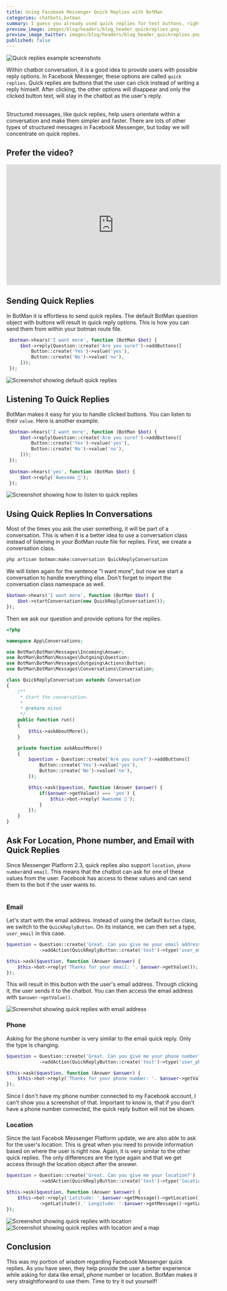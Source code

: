 ```yaml
---
title: Using Facebook Messenger Quick Replies with BotMan
categories: chatbots,botman
summary: I guess you already used quick replies for text buttons, right? But did you know that you can ask the user for email, phone number, and current location? It is time to give you a refresh of Facebook Messenger quick replies and how they work in the BotMan chatbot framework.
preview_image: images/blog/headers/blog_header_quickreplies.png
preview_image_twitter: images/blog/headers/blog_header_quickreplies.png
published: false
---
```


<img class="blogimage" alt="Quick replies example screenshots" src="/images/blog/headers/blog_header_quickreplies.png" />

Within chatbot conversation, it is a good idea to provide users with possible reply options. In Facebook Messenger, these options are called `quick replies`. Quick replies are buttons that the user can click instead of writing a reply himself. After clicking, the other options will disappear and only the clicked button text, will stay in the chatbot as the user's reply.<br /><br />

Structured messages, like quick replies, help users orientate within a conversation and make them simpler and faster. There are lots of other types of structured messages in Facebook Messenger, but today we will concentrate on quick replies.

## Prefer the video?

<div class="embed-container">
<iframe width="560" height="315" src="https://www.youtube.com/embed/tSnoNWUoirI?rel=0&amp;showinfo=0" frameborder="0" allow="autoplay; encrypted-media" allowfullscreen></iframe>
</div>

## Sending Quick Replies

In BotMan it is effortless to send quick replies. The default BotMan question object with buttons will result in quick reply options. This is how you can send them from within your botman route file.

```php
 $botman->hears('I want more', function (BotMan $bot) {
     $bot->reply(Question::create('Are you sure?')->addButtons([
         Button::create('Yes')->value('yes'),
         Button::create('No')->value('no'),
     ]));
 });
```

<img class="blogimage" alt="Screenshot showing default quick replies" src="/images/blog/quickreplies_default.png" />

## Listening To Quick Replies

BotMan makes it easy for you to handle clicked buttons. You can listen to their `value`. Here is another example.

```php
 $botman->hears('I want more', function (BotMan $bot) {
     $bot->reply(Question::create('Are you sure?')->addButtons([
         Button::create('Yes')->value('yes'),
         Button::create('No')->value('no'),
     ]));
 });
 
 $botman->hears('yes', function (BotMan $bot) {
     $bot->reply('Awesome 🤘');
 });
```

<img class="blogimage" alt="Screenshot showing how to listen to quick replies" src="/images/blog/quickreplies_listen.png" />

## Using Quick Replies In Conversations

Most of the times you ask the user something, it will be part of a conversation. This is when it is a better idea to use a conversation class instead of listening in your BotMan route file for replies. First, we create a conversation class.

```bash
php artisan botman:make:conversation QuickReplyConversation
```

We will listen again for the sentence "I want more", but now we start a conversation to handle everything else. Don't forget to import the conversation class namespace as well.

```php
$botman->hears('I want more', function (BotMan $bot) {
    $bot->startConversation(new QuickReplyConversation());
});
```

Then we ask our question and provide options for the replies.

```php
<?php

namespace App\Conversations;

use BotMan\BotMan\Messages\Incoming\Answer;
use BotMan\BotMan\Messages\Outgoing\Question;
use BotMan\BotMan\Messages\Outgoing\Actions\Button;
use BotMan\BotMan\Messages\Conversations\Conversation;

class QuickReplyConversation extends Conversation
{
    /**
     * Start the conversation.
     *
     * @return mixed
     */
    public function run()
    {
        $this->askAboutMore();
    }

    private function askAboutMore()
    {
        $question = Question::create('Are you sure?')->addButtons([
            Button::create('Yes')->value('yes'),
            Button::create('No')->value('no'),
        ]);

        $this->ask($question, function (Answer $answer) {
            if($answer->getValue() === 'yes') {
                $this->bot->reply('Awesome 🤘');
            }
        });
    }
}
```

## Ask For Location, Phone number, and Email with Quick Replies

Since Messenger Platform 2.3, quick replies also support `location`, `phone number`and `email`. This means that the chatbot can ask for one of these values from the user. Facebook has access to these values and can send them to the bot if the user wants to.
<br /><br />
### Email
Let's start with the email address. Instead of using the default `Button` class, we switch to the `QuickReplyButton`. On its instance, we can then set a type, `user_email` in this case.
```php
$question = Question::create('Great. Can you give me your email address?')
            ->addAction(QuickReplyButton::create('test')->type('user_email'));

$this->ask($question, function (Answer $answer) {
    $this->bot->reply('Thanks for your email: '. $answer->getValue());
});
```

This will result in this button with the user's email address. Through clicking it, the user sends it to the chatbot. You can then access the email address with `$answer->getValue()`.

<img class="blogimage" alt="Screenshot showing quick replies with email address" src="/images/blog/quickreplies_email.png" />

### Phone

Asking for the phone number is very similar to the email quick reply. Only the type is changing.

```php
$question = Question::create('Great. Can you give me your phone number?')
            ->addAction(QuickReplyButton::create('test')->type('user_phone_number'));

$this->ask($question, function (Answer $answer) {
    $this->bot->reply('Thanks for your phone number: '. $answer->getValue());
});
```

Since I don't have my phone number connected to my Facebook account, I can't show you a screenshot of that. Important to know is, that if you don't have a phone number connected, the quick reply button will not be shown.

### Location

Since the last Facebok Messenger Platform update, we are also able to ask for the user's location. This is great when you need to provide information based on where the user is right now. Again, it is very similar to the other quick replies. The only differences are the type again and that we get access through the location object after the answer.

```php
$question = Question::create('Great. Can you give me your location?')
            ->addAction(QuickReplyButton::create('test')->type('location'));

$this->ask($question, function (Answer $answer) {
    $this->bot->reply('Latitude: '.$answer->getMessage()->getLocation()
            ->getLatitude().' Longitude: '.$answer->getMessage()->getLocation()->getLongitude());
});
```

<img class="blogimage" alt="Screenshot showing quick replies with location" src="/images/blog/quickreplies_location.png" />

<img class="blogimage" alt="Screenshot showing quick replies with location and a map" src="/images/blog/quickreplies_location_map.png" />

## Conclusion

This was my portion of wisdom regarding Facebook Messenger quick replies. As you have seen, they help provide the user a better experience while asking for data like email, phone number or location. BotMan makes it very straightforward to use them. Time to try it out yourself! 